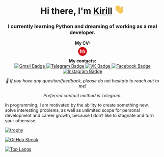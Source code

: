 <h1 align="center">Hi there, I'm <a href="https://github.com/LuKirill" target="_blank">Kirill</a> 
<img src="wave.gif" height="32"/></h1>
<h3 align="center">I currently learning Python and dreaming of working as a real developer. </h3>

<p align="center">
  <b>My CV:</b>
  <br>
  <a href="https://kaluga.hh.ru/applicant/resumes/view?resume=2db1bcd7ff02bb6ab10039ed1f474a61753355">
    <img src="hh_logo.svg" width="50" alt="HeadHunter CV">
  </a>
  <br>
  <b>My contacts:</b>
  <br>
  <a href="mailto:lukklg88@gmail.com">
    <img src="https://img.shields.io/badge/-gmail-informational?style=for-the-badge&logo=google&logoColor=white" alt="Gmail Badge">
  </a>
  <a href="https://t.me/LubimovKirill">
    <img src="https://img.shields.io/badge/-telegram-0088cc?style=for-the-badge&logo=telegram&logoColor=white" alt="Telegram Badge">
  </a>
  <a href="https://m.vk.com/lyubimovk">
    <img src="https://img.shields.io/badge/вконтакте-%232E87FB.svg?&style=for-the-badge&logo=vk&logoColor=white" alt="VK Badge">
  </a>
  <a href="https://www.facebook.com/kirill.mihalich">
    <img src="https://img.shields.io/badge/Facebook-1877F2?style=for-the-badge&logo=facebook&logoColor=white" alt="Facebook Badge">
  </a>
  <a href="https://www.instagram.com/luk.klg/">
    <img src="https://img.shields.io/badge/Instagram-E4405F?style=for-the-badge&logo=instagram&logoColor=white" alt="Instagram Badge">
  </a>
  <p align="center"><i>💬 If you have any question/feedback, please do not hesitate to reach out to me!</i></p>
  <p align="center"><i>Preferred contact method is Telegram.</i></p>
  <p>In programming, I am motivated by the ability to create something new, solve interesting problems, as well as unlimited scope for personal development and career growth, because I don’t like to stagnate and turn sour otherwise.</p>
</p>

[![trophy](https://github-profile-trophy.vercel.app/?username=ryo-ma)](https://github.com/ryo-ma/github-profile-trophy)

[![GitHub Streak](https://github-readme-streak-stats.herokuapp.com/?user=DenverCoder1)](https://git.io/streak-stats)

[![Top Langs](https://github-readme-stats.vercel.app/api/top-langs/?username=anuraghazra&layout=compact)](https://github.com/anuraghazra/github-readme-stats)

<!--
**LuKirill/LuKirill** is a ✨ _special_ ✨ repository because its `README.md` (this file) appears on your GitHub profile.

Here are some ideas to get you started:

- 🔭 I’m currently working on ...
- 🌱 I’m currently learning ...
- 👯 I’m looking to collaborate on ...
- 🤔 I’m looking for help with ...
- 💬 Ask me about ...
- 📫 How to reach me: ...
- 😄 Pronouns: ...
- ⚡ Fun fact: ...
-->
